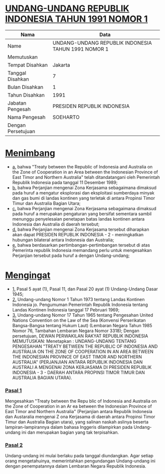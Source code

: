 # [UNDANG-UNDANG REPUBLIK INDONESIA TAHUN 1991 NOMOR 1](http://example.org/legal/document/uu/1991/1)

| Nama | Data |
| ------ | ----- |
|Name|UNDANG-UNDANG REPUBLIK INDONESIA TAHUN 1991 NOMOR 1|
|Memutuskan||
|Tempat Disahkan|Jakarta|
|Tanggal Disahkan|7|
|Bulan Disahkan|1|
|Tahun Disahkan|1991|
|Jabatan Pengesah|PRESIDEN REPUBLIK INDONESIA|
|Nama Pengesah|SOEHARTO|
|Dengan Persetujuan||
# [Menimbang](http://example.org/legal/document/uu/1991/1/menimbang)

* [a.](http://example.org/legal/document/uu/1991/1/menimbang/point/a) bahwa "Treaty between the Republic of Indonesia and Australia on the Zone of Cooperation in an Area between the Indonesian Province of East Timor and Northern Australia" telah ditandatangani oleh Pemerintah Republik Indonesia pada tanggal 11 Desember 1989;
* [b.](http://example.org/legal/document/uu/1991/1/menimbang/point/b) bahwa Perjanjian mengenai Zona Kerjasama sebagaimana dimaksud pada huruf a mengatur eksplorasi dan eksploitasi sumberdaya minyak dan gas bumi di landas kontinen yang terletak di antara Propinsi Timor Timur dan Australia Bagian Utara;
* [c.](http://example.org/legal/document/uu/1991/1/menimbang/point/c) bahwa Perjanjian mengenai Zona Kerjasama sebagaimana dimaksud pada huruf a merupakan pengaturan yang bersifat sementara sambil menunggu penyelesaian penetapan batas landas kontinen antara Indonesia dan Australia di daerah tersebut;
* [d.](http://example.org/legal/document/uu/1991/1/menimbang/point/d) bahwa Perjanjian mengenai Zona Kerjasama tersebut diharapkan akan dapat PRESIDEN REPUBLIK INDONESIA - 2 - meningkatkan hubungan bilateral antara Indonesia dan Australia;
* [e.](http://example.org/legal/document/uu/1991/1/menimbang/point/e) bahwa berdasarkan pertimbangan-pertimbangan tersebut di atas Pemerinta republik Indonesia memandang perlu untuk mengesahkan Perjanjian tersebut pada huruf a dengan Undang-undang;
# [Mengingat](http://example.org/legal/document/uu/1991/1/mengingat)

* [1.](http://example.org/legal/document/uu/1991/1/mengingat/point/0001) Pasal 5 ayat (1), Pasal 11, dan Pasal 20 ayat (1) Undang-Undang Dasar 1945;
* [2.](http://example.org/legal/document/uu/1991/1/mengingat/point/0002) Undang-undang Nomor 1 Tahun 1973 tentang Landas Kontinen Indonesia jo. Pengumuman Pemerintah Republik Indonesia tentang Landas Kontinen Indonesia tanggal 17 Pebruari 1969;
* [3.](http://example.org/legal/document/uu/1991/1/mengingat/point/0003) Undang-undang Nomor 17 Tahun 1965 tentang Pengesahan United Nations Convention on the Law of the Sea (Konvensi Perserikatan Bangsa-Bangsa tentang Hukum Laut) (Lembaran Negara Tahun 1985 Nomor 76, Tambahan Lembaran Negara Nomor 3318); Dengan persetujuan, DEWAN PERWAKILAN RAKYAT REPUBLIK INDONESIA MEMUTUSKAN: Menetapkan : UNDANG-UNDANG TENTANG PENGESAHAN "TREATY BETWEEN THE REPUBLIC OF INDONESIA AND AUSTRALIA ON THE ZONE OF COOPERATION IN AN AREA BETWEEN THE INDONESIAN PROVINCE OF EAST TIMOR AND NORTHERN AUSTRALIA" (PERJANJIAN ANTARA REPUBLIK INDONESIA DAN AUSTRALI A MENGENAI ZONA KERJASAMA DI PRESIDEN REPUBLIK INDONESIA - 3 - DAERAH ANTARA PROPINSI TIMOR TIMUR DAN AUSTRALIA BAGIAN UTARA).

### [Pasal 1](http://example.org/legal/document/uu/1991/1/pasal/0001)
Mengesahkan "Treaty between the Repu blic of Indonesia and Australia on the Zone of Cooperation in an Ar ea between the Indonesian Province of East Timor and Northern Australia" (Perjanjian antara Republik Indonesia dan Austaralia mengenai Z ona Kerjasama di daerah antara Propinsi Timor Timur dan Australia Bagian utara), yang salinan naskah aslinya beserta lampiran-lampirannya dalam bahasa Inggeris dilampirkan pada Undang-undang ini dan merupakan bagian yang tak terpisahkan.


### [Pasal 2](http://example.org/legal/document/uu/1991/1/pasal/0002)
Undang-undang ini mulai berlaku pada tanggal diundangkan. Agar setiap orang mengetahuinya, memerintahkan pengundangan Undang-undang ini dengan penempatannya dalam Lembaran Negara Republik Indonesia.
